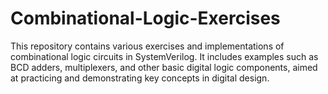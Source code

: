 # Combinational-Logic-Exercises
This repository contains various exercises and implementations of combinational logic circuits in SystemVerilog. It includes examples such as BCD adders, multiplexers, and other basic digital logic components, aimed at practicing and demonstrating key concepts in digital design.
